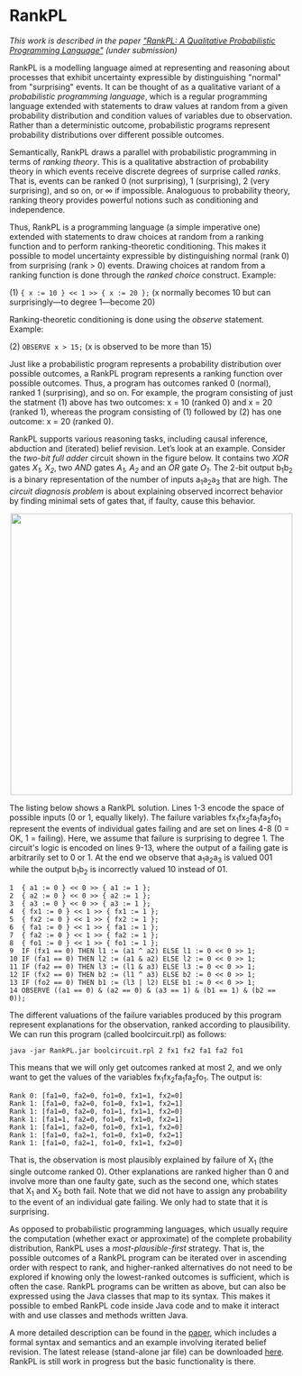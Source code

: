 # RankPL

*This work is described in the paper ["RankPL: A Qualitative Probabilistic Programming Language"](https://github.com/tjitze/RankPL/tree/master/paper/rankpl.pdf) (under submission)*

RankPL is a modelling language aimed at representing and reasoning about processes that exhibit uncertainty expressible by distinguishing "normal" from "surprising" events. It can be thought of as a qualitative variant of a *probabilistic programming language*, which is a regular programming language extended with statements to draw values at random from a given probability distribution and condition values of variables due to observation. Rather than a deterministic outcome,  probabilistic programs represent probability distributions over different possible outcomes. 

Semantically, RankPL draws a parallel with probabilistic programming in terms of *ranking theory*. This is a qualitative abstraction of probability theory in which events receive discrete degrees of surprise called *ranks*. That is, events can be ranked 0 (not surprising), 1 (surprising), 2 (very surprising), and so on, or ∞ if impossible. Analoguous to probability theory, ranking theory provides powerful notions such as conditioning and independence.

Thus, RankPL is a programming language (a simple imperative one) extended with statements to draw choices at random from a ranking function and to perform ranking-theoretic conditioning. This makes it possible to model uncertainty expressible by distinguishing normal (rank 0) from surprising (rank > 0) events. Drawing choices at random from a ranking function is done through the *ranked choice* construct. Example:

(1) `{ x := 10 } << 1 >> { x := 20 };` (x normally becomes 10 but can surprisingly—to degree 1—become 20)

Ranking-theoretic conditioning is done using the *observe* statement. Example:

(2) `OBSERVE x > 15;` (x is observed to be more than 15)

Just like a probabilistic program represents a probability distribution over possible outcomes, a RankPL program represents a ranking function over possible outcomes. Thus, a program has outcomes ranked 0 (normal), ranked 1 (surprising), and so on. For example, the program consisting of just the statment (1) above has two outcomes: x = 10 (ranked 0) and x = 20 (ranked 1), whereas the program consisting of (1) followed by (2) has one outcome: x = 20 (ranked 0). 

RankPL supports various reasoning tasks, including causal inference, abduction and (iterated) belief revision. 
Let’s look at an example. Consider the *two-bit full adder* circuit shown in the figure below. It contains two *XOR* gates *X<sub>1</sub>, X<sub>2</sub>*, two *AND* gates *A<sub>1</sub>, A<sub>2</sub>* and an *OR* gate *O<sub>1</sub>*.
The 2-bit output b<sub>1</sub>b<sub>2</sub> is a binary representation of the number of inputs a<sub>1</sub>a<sub>2</sub>a<sub>3</sub> that are high. The *circuit diagnosis problem* is about explaining observed incorrect behavior by finding minimal sets of gates that, if faulty, cause this behavior.

<p align=center>
<img src=https://github.com/tjitze/RankPL/blob/master/examples/boolcircuit.jpg width=500px />
</p>

The listing below shows a RankPL solution. Lines 1-3 encode the space of possible inputs (0 or 1, equally likely). The failure variables fx<sub>1</sub>fx<sub>2</sub>fa<sub>1</sub>fa<sub>2</sub>fo<sub>1</sub> represent the events of individual gates failing and are set on lines 4-8 (0 = OK, 1 = failing). Here, we assume that failure is surprising to degree 1. The circuit's logic is encoded on lines 9-13, where the output of a failing gate is arbitrarily set to 0 or 1. At the end we observe that a<sub>1</sub>a<sub>2</sub>a<sub>3</sub> is valued 001 while the output b<sub>1</sub>b<sub>2</sub> is incorrectly valued 10 instead of 01.

```
1  { a1 := 0 } << 0 >> { a1 := 1 };
2  { a2 := 0 } << 0 >> { a2 := 1 };
3  { a3 := 0 } << 0 >> { a3 := 1 };
4  { fx1 := 0 } << 1 >> { fx1 := 1 };
5  { fx2 := 0 } << 1 >> { fx2 := 1 };
6  { fa1 := 0 } << 1 >> { fa1 := 1 };
7  { fa2 := 0 } << 1 >> { fa2 := 1 };
8  { fo1 := 0 } << 1 >> { fo1 := 1 };
9  IF (fx1 == 0) THEN l1 := (a1 ^ a2) ELSE l1 := 0 << 0 >> 1;
10 IF (fa1 == 0) THEN l2 := (a1 & a2) ELSE l2 := 0 << 0 >> 1;
11 IF (fa2 == 0) THEN l3 := (l1 & a3) ELSE l3 := 0 << 0 >> 1;
12 IF (fx2 == 0) THEN b2 := (l1 ^ a3) ELSE b2 := 0 << 0 >> 1;
13 IF (fo2 == 0) THEN b1 := (l3 | l2) ELSE b1 := 0 << 0 >> 1;
14 OBSERVE ((a1 == 0) & (a2 == 0) & (a3 == 1) & (b1 == 1) & (b2 == 0));
```
The different valuations of the failure variables produced by this program represent explanations for the observation, ranked according to plausibility. We can run this program (called boolcircuit.rpl) as follows:

`java -jar RankPL.jar boolcircuit.rpl 2 fx1 fx2 fa1 fa2 fo1`

This means that we will only get outcomes ranked at most 2, and we only want to get the values of the variables fx<sub>1</sub>fx<sub>2</sub>fa<sub>1</sub>fa<sub>2</sub>fo<sub>1</sub>. The output is:

```
Rank 0: [fa1=0, fa2=0, fo1=0, fx1=1, fx2=0]
Rank 1: [fa1=0, fa2=0, fo1=0, fx1=1, fx2=1]
Rank 1: [fa1=0, fa2=0, fo1=1, fx1=1, fx2=0]
Rank 1: [fa1=1, fa2=0, fo1=0, fx1=0, fx2=1]
Rank 1: [fa1=1, fa2=0, fo1=0, fx1=1, fx2=0]
Rank 1: [fa1=0, fa2=1, fo1=0, fx1=0, fx2=1]
Rank 1: [fa1=0, fa2=1, fo1=0, fx1=1, fx2=0]
```

That is, the observation is most plausibly explained by failure of X<sub>1</sub> (the single outcome ranked 0). Other explanations are ranked higher than 0 and involve more than one faulty gate, such as the second one, which states that X<sub>1</sub> and X<sub>2</sub> both fail. Note that we did not have to assign any probability to the event of an individual gate failing. We only had to state that it is surprising.

As opposed to probabilistic programming languages, which usually require the computation (whether exact or approximate) of the complete probability distribution, RankPL uses a *most-plausible-first* strategy. That is, the possible outcomes of a RankPL program can be iterated over in ascending order with respect to rank, 	and higher-ranked alternatives do not need to be explored if knowing only the lowest-ranked outcomes is sufficient, which is often the case. RankPL programs can be written as above, but can also be expressed using the Java classes that map to its syntax. This makes it possible to embed RankPL code inside Java code and to make it interact with and use classes and methods written Java. 

A more detailed description can be found in the [paper](https://github.com/tjitze/RankPL/tree/master/paper/rankpl.pdf), which includes a formal syntax and semantics and an example involving iterated belief revision. The latest release (stand-alone jar file) can be downloaded [here](https://github.com/tjitze/RankPL/releases). RankPL is still work in progress but the basic functionality is there.

